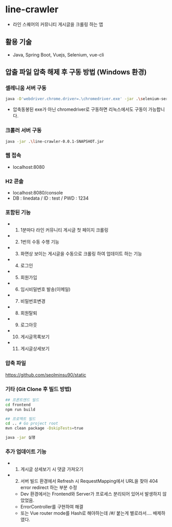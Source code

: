 # line-crawler
- 라인 스퀘어의 커뮤니티 게시글을 크롤링 하는 앱

## 활용 기술
- Java, Spring Boot, Vuejs, Selenium, vue-cli

## 압출 파일 압축 해제 후 구동 방법 (Windows 환경)

### 셀레니움 서버 구동
```bash
java -D'webdriver.chrome.driver=.\chromedriver.exe' -jar .\selenium-server-standalone-3.141.59.jar -timeout 300 -browserTimeout 60 -port 44444
```
- 압축동봉된 exe가 아닌 chromedriver로 구동하면 리눅스에서도 구동이 가능합니다.

### 크롤러 서버 구동
```bash
java -jar .\line-crawler-0.0.1-SNAPSHOT.jar
```

### 웹 접속
- localhost:8080

### H2 콘솔
- localhost:8080/console
- DB : linedata / ID : test / PWD : 1234

### 포함된 기능
- 1.  1분마다 라인 커뮤니티 게시글 첫 페이지 크롤링
- 2.  1번의 수동 수행 기능
- 3.  화면상 보이는 게시글을 수동으로 크롤링 하여 업데이트 하는 기능
- 4.  로그인
- 5.  회원가입
- 6.  임시비밀번호 발송(이메일)
- 7.  비밀번호변경
- 8.  회원탈퇴
- 9.  로그아웃
- 10. 게시글목록보기
- 11. 게시글상세보기

### 압축 파일
https://github.com/seolminsu90/static

### 기타 (Git Clone 후 빌드 방법)
```bash
## 프론트엔드 빌드
cd frontend
npm run build

## 프로젝트 빌드
cd .. # Go project root
mvn clean package -DskipTests=true

java -jar 실행
```

### 추가 업데이트 기능
- 1. 게시글 상세보기 시 댓글 가져오기
- 2. 서버 빌드 환경에서 Refresh 시 RequestMapping에서 URL을 찾아 404 error redirect 하는 부분 수정
    - Dev 환경에서는 Frontend와 Server가 프로세스 분리되어 있어서 발생하지 않았었음.
    - ErrorController를 구현하여 해결
    - 또는 Vue router mode를 Hash로 해야하는데 /#/ 붙는게 별로라서.... 배제하였다.
